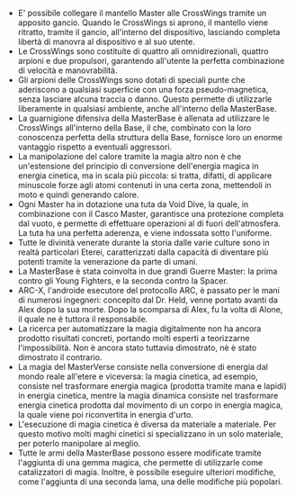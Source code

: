 - E' possibile collegare il mantello Master alle CrossWings tramite un apposito gancio. Quando le CrossWings si aprono, il mantello viene ritratto, tramite il gancio, all'interno del dispositivo, lasciando completa libertà di manovra al dispositivo e al suo utente.
- Le CrossWings sono costituite di quattro ali omnidirezionali, quattro arpioni e due propulsori, garantendo all'utente la perfetta combinazione di velocità e manovrabilità.
- Gli arpioni delle CrossWings sono dotati di speciali punte che aderiscono a qualsiasi superficie con una forza pseudo-magnetica, senza lasciare alcuna traccia o danno. Questo permette di utilizzarle liberamente in qualsiasi ambiente, anche all'interno della MasterBase.
- La guarnigione difensiva della MasterBase è allenata ad utilizzare le CrossWings all'interno della Base, il che, combinato con la loro conoscenza perfetta della struttura della Base, fornisce loro un enorme vantaggio rispetto a eventuali aggressori.
- La manipolazione del calore tramite la magia altro non è che un'estensione del principio di conversione dell'energia magica in energia cinetica, ma in scala più piccola: si tratta, difatti, di applicare minuscole forze agli atomi contenuti in una certa zona, mettendoli in moto e quindi generando calore.
- Ogni Master ha in dotazione una tuta da Void Dive, la quale, in combinazione con il Casco Master, garantisce una protezione completa dal vuoto, e permette di effettuare operazioni al di fuori dell'atmosfera. La tuta ha una perfetta aderenza, e viene indossata sotto l'uniforme.
- Tutte le divinità venerate durante la storia dalle varie culture sono in realtà particolari Eterei, caratterizzati dalla capacità di diventare più potenti tramite la venerazione da parte di umani.
- La MasterBase è stata coinvolta in due grandi Guerre Master: la prima contro gli Young Fighters, e la seconda contro la Spacer.
- ARC-X, l'androide esecutore del protocollo ARC, è passato per le mani di numerosi ingegneri: concepito dal Dr. Held, venne portato avanti da Alex dopo la sua morte. Dopo la scomparsa di Alex, fu la volta di Alone, il quale ne è tuttora il responsabile.
- La ricerca per automatizzare la magia digitalmente non ha ancora prodotto risultati concreti, portando molti esperti a teorizzarne l'impossibilità. Non è ancora stato tuttavia dimostrato, nè è stato dimostrato il contrario.
- La magia del MasterVerse consiste nella conversione di energia dal mondo reale all'etere e viceversa: la magia cinetica, ad esempio, consiste nel trasformare energia magica (prodotta tramite mana e lapidi) in energia cinetica, mentre la magia dinamica consiste nel trasformare energia cinetica prodotta dal movimento di un corpo in energia magica, la quale viene poi riconvertita in energia d'urto.
- L'esecuzione di magia cinetica è diversa da materiale a materiale. Per questo motivo molti maghi cinetici si specializzano in un solo materiale, per poterlo manipolare al meglio.
- Tutte le armi della MasterBase possono essere modificate tramite l'aggiunta di una gemma magica, che permette di utilizzarle come catalizzatori di magia. Inoltre, è possibile eseguire ulteriori modifiche, come l'aggiunta di una seconda lama, una delle modifiche più popolari.
